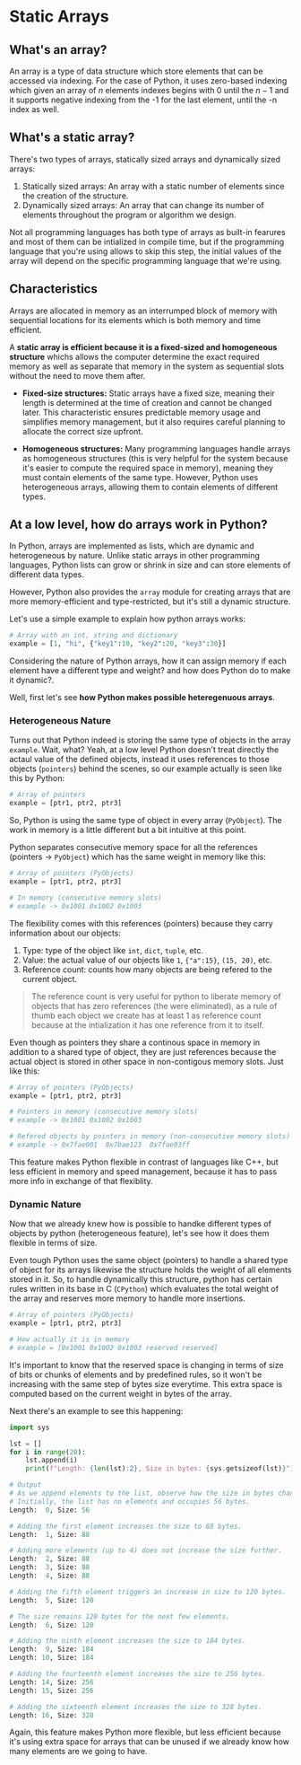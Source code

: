 # Static Arrays

## What's an array?
An array is a type of data structure which store elements that can be accessed via indexing. For the case of Python, it uses zero-based indexing which given an array of $n$ elements indexes begins with 0 until the $n-1$ and it supports negative indexing from the -1 for the last element, until the -n index as well.

## What's a static array?
There's two types of arrays, statically sized arrays and dynamically sized arrays:

1. Statically sized arrays: An array with a static number of elements since the creation of the structure.
2. Dynamically sized arrays: An array that can change its number of elements throughout the program or algorithm we design.

Not all programming languages has both type of arrays as built-in fearures and most of them can be intialized in compile time, but if the programming language that you're using allows to skip this step, the initial values of the array will depend on the specific programming language that we're using.

## Characteristics
Arrays are allocated in memory as an interrumped block of memory with sequential locations for its elements which is both memory and time efficient.

A **static array is efficient because it is a fixed-sized and homogeneous structure** whichs allows the computer determine the exact required memory as well as separate that memory in the system as sequential slots without the need to move them after.

- **Fixed-size structures:** Static arrays have a fixed size, meaning their length is determined at the time of creation and cannot be changed later. This characteristic ensures predictable memory usage and simplifies memory management, but it also requires careful planning to allocate the correct size upfront.

- **Homogeneous structures:** Many programming languages handle arrays as homogeneous structures (this is very helpful for the system because it's easier to compute the required space in memory), meaning they must contain elements of the same type. However, Python uses heterogeneous arrays, allowing them to contain elements of different types.

## At a low level, how do arrays work in Python?

In Python, arrays are implemented as lists, which are dynamic and heterogeneous by nature. Unlike static arrays in other programming languages, Python lists can grow or shrink in size and can store elements of different data types.

However, Python also provides the `array` module for creating arrays that are more memory-efficient and type-restricted, but it's still a dynamic structure.

Let's use a simple example to explain how python arrays works:

```python
# Array with an int, string and dictionary
example = [1, "hi", {"key1":10, "key2":20, "key3":30}]
```

Considering the nature of Python arrays, how it can assign memory if each element have a different type and weight? and how does Python do to make it dynamic?.

Well, first let's see **how Python makes possible heteregenuous arrays**.

### Heterogeneous Nature

Turns out that Python indeed is storing the same type of objects in the array `example`. Wait, what? Yeah, at a low level Python doesn't treat directly the actaul value of the defined objects, instead it uses references to those objects (`pointers`) behind the scenes, so our example actually is seen like this by Python:

```python
# Array of pointers
example = [ptr1, ptr2, ptr3]
```

So, Python is using the same type of object in every array (`PyObject`). The work in memory is a little different but a bit intuitive at this point.

Python separates consecutive memory space for all the references (pointers -> `PyObject`) which has the same weight in memory like this:

```python
# Array of pointers (PyObjects)
example = [ptr1, ptr2, ptr3]

# In memory (consecutive memory slots)
# example -> 0x1001 0x1002 0x1003
```

The flexibility comes with this references (pointers) because they carry information about our objects:

1. Type: type of the object like `int`, `dict`, `tuple`, etc.
2. Value: the actual value of our objects like `1`, `{"a":15}`, `(15, 20)`, etc.
3. Reference count: counts how many objects are being refered to the current object. 

> The reference count is very useful for python to liberate memory of objects that has zero references (the were eliminated), as a rule of thumb each object we create has at least 1 as reference count because at the intialization it has one reference from it to itself.

Even though as pointers they share a continous space in memory in addition to a shared type of object, they are just references because the actual object is stored in other space in non-contigous memory slots. Just like this:

```python
# Array of pointers (PyObjects)
example = [ptr1, ptr2, ptr3]

# Pointers in memory (consecutive memory slots)
# example -> 0x1001 0x1002 0x1003

# Refered objects by pointers in memory (non-consecutive memory slots)
# example -> 0x7fae001  0x7bae123  0x7fae03ff
```

This feature makes Python flexible in contrast of languages like C++, but less efficient in memory and speed management, because it has to pass more info in exchange of that flexiblity.

### Dynamic Nature

Now that we already knew how is possible to handke different types of objects by python (heterogeneous feature), let's see how it does them flexible in terms of size.

Even tough Python uses the same object (pointers) to handle a shared type of object for its arrays likewise the structure holds the weight of all elements stored in it. So, to handle dynamically this structure, python has certain rules written in its base in C (`CPython`) which evaluates the total weight of the array and reserves more memory to handle more insertions.

```python
# Array of pointers (PyObjects)
example = [ptr1, ptr2, ptr3]

# How actually it is in memory
# example = [0x1001 0x1002 0x1003 reserved reserved]
```

It's important to know that the reserved space is changing in terms of size of bits or chunks of elements and by predefined rules, so it won't be increasing with the same step of bytes size everytime. This extra space is computed based on the current weight in bytes of the array.

Next there's an example to see this happening:

```python
import sys

lst = []
for i in range(20):
    lst.append(i)
    print(f"Length: {len(lst):2}, Size in bytes: {sys.getsizeof(lst)}")

# Output
# As we append elements to the list, observe how the size in bytes changes:
# Initially, the list has no elements and occupies 56 bytes.
Length:  0, Size: 56

# Adding the first element increases the size to 88 bytes.
Length:  1, Size: 88

# Adding more elements (up to 4) does not increase the size further.
Length:  2, Size: 88
Length:  3, Size: 88
Length:  4, Size: 88

# Adding the fifth element triggers an increase in size to 120 bytes.
Length:  5, Size: 120

# The size remains 120 bytes for the next few elements.
Length:  6, Size: 120

# Adding the ninth element increases the size to 184 bytes.
Length:  9, Size: 184
Length: 10, Size: 184

# Adding the fourteenth element increases the size to 256 bytes.
Length: 14, Size: 256
Length: 15, Size: 256

# Adding the sixteenth element increases the size to 328 bytes.
Length: 16, Size: 328
```

Again, this feature makes Python more flexible, but less efficient because it's using extra space for arrays that can be unused if we already know how many elements are we going to have.
